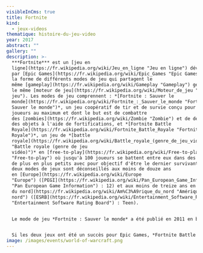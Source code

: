 ```yaml
---
visibleInCms: true
title: Fortnite
kind:
  - jeux-videos
thematique: histoire-du-jeu-video
year: 2017
abstract: ""
gallery: ""
description: >-
  ***Fortnite*** est un [jeu en
  ligne](https://fr.wikipedia.org/wiki/Jeu_en_ligne "Jeu en ligne") développé
  par [Epic Games](https://fr.wikipedia.org/wiki/Epic_Games "Epic Games") sous
  la forme de différents modes de jeu qui partagent le
  même [gameplay](https://fr.wikipedia.org/wiki/Gameplay "Gameplay") général et
  le même [moteur de jeu](https://fr.wikipedia.org/wiki/Moteur_de_jeu "Moteur de
  jeu"). Les modes de jeu comprennent : *[Fortnite : Sauver le
  monde](https://fr.wikipedia.org/wiki/Fortnite_:_Sauver_le_monde "Fortnite :
  Sauver le monde")*, un jeu coopératif de tir et de survie conçu pour quatre
  joueurs au maximum et dont le but est de combattre
  des [zombies](https://fr.wikipedia.org/wiki/Zombie "Zombie") et de défendre
  des objets à l'aide de fortifications, et *[Fortnite Battle
  Royale](https://fr.wikipedia.org/wiki/Fortnite_Battle_Royale "Fortnite Battle
  Royale")*, un jeu de *[battle
  royale](https://fr.wikipedia.org/wiki/Battle_royale_(genre_de_jeu_vid%C3%A9o)
  "Battle royale (genre de jeu
  vidéo)")* en [free-to-play](https://fr.wikipedia.org/wiki/Free-to-play
  "Free-to-play") où jusqu'à 100 joueurs se battent entre eux dans des espaces
  de plus en plus petits avec pour objectif d'être le dernier survivant. Ces
  deux modes de jeux sont déconseillés aux moins de douze ans
  en [Europe](https://fr.wikipedia.org/wiki/Europe
  "Europe") ([PEGI](https://fr.wikipedia.org/wiki/Pan_European_Game_Information
  "Pan European Game Information") : 12) et aux moins de treize ans en [Amérique
  du nord](https://fr.wikipedia.org/wiki/Am%C3%A9rique_du_nord "Amérique du
  nord") ([ESRB](https://fr.wikipedia.org/wiki/Entertainment_Software_Rating_Board
  "Entertainment Software Rating Board") : Teen).


  Le mode de jeu *Fortnite : Sauver le monde* a été publié en 2011 en bêta alors que le mode *Fortnite Battle Royale* a été publié plus tard à partir de 2017 en accès anticipé ; *Sauver le monde* est disponible uniquement pour [Playstation 5](https://fr.wikipedia.org/wiki/PlayStation_5 "PlayStation 5"), [Xbox Series](https://fr.wikipedia.org/wiki/Xbox_Series "Xbox Series"), [Microsoft Windows](https://fr.wikipedia.org/wiki/Microsoft_Windows "Microsoft Windows"), [macOS](https://fr.wikipedia.org/wiki/MacOS "MacOS"), [PlayStation 4](https://fr.wikipedia.org/wiki/PlayStation_4 "PlayStation 4") et [Xbox One](https://fr.wikipedia.org/wiki/Xbox_One "Xbox One"), tandis que *Battle Royale* a été publié pour ces dernières plates-formes, mais aussi pour [Nintendo Switch](https://fr.wikipedia.org/wiki/Nintendo_Switch "Nintendo Switch"), les appareils [iOS](https://fr.wikipedia.org/wiki/IOS "IOS") et [Android](https://fr.wikipedia.org/wiki/Android "Android") qui ne supportaient pas un tel téléchargement de données.


  Si les deux jeux ont été un succès pour Epic Games, *Fortnite Battle Royale* est devenu un phénomène de société, attirant plus de 125 millions de joueurs en moins d'un an et générant des centaines de millions de dollars par mois. Epic Games annonce en 2019 que Fortnite compte 250 millions de joueurs, soit deux fois plus qu'en juin 2018[1](https://fr.wikipedia.org/wiki/Fortnite#cite_note-1). Depuis début décembre 2020, il est possible de souscrire à un abonnement mensuel, la nouvelle formule payante de Fortnite
image: /images/events/world-of-warcraft.png
---
```

